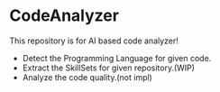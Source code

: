 # CodeAnalyzer

This repository is for AI based code analyzer!
 - Detect the Programming Language for given code.
 - Extract the SkillSets for given repository.(WIP)
 - Analyze the code quality.(not impl)
